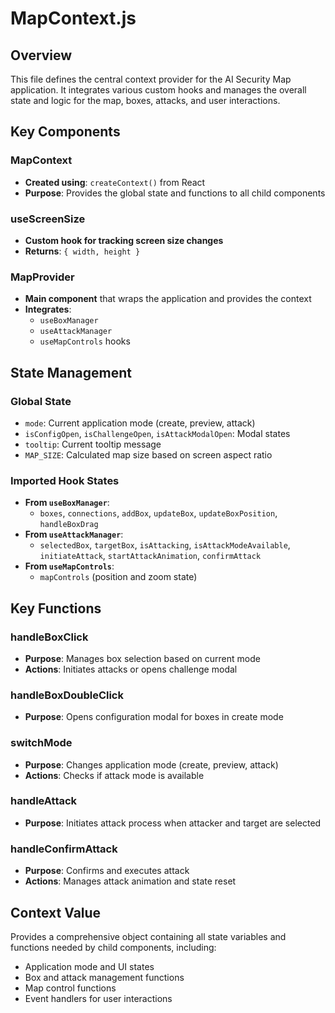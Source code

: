 # MapContext.js

## Overview
This file defines the central context provider for the AI Security Map application. It integrates various custom hooks and manages the overall state and logic for the map, boxes, attacks, and user interactions.

## Key Components

### MapContext
- **Created using**: `createContext()` from React
- **Purpose**: Provides the global state and functions to all child components

### useScreenSize
- **Custom hook for tracking screen size changes**
- **Returns**: `{ width, height }`

### MapProvider
- **Main component** that wraps the application and provides the context
- **Integrates**:
  - `useBoxManager`
  - `useAttackManager`
  - `useMapControls` hooks

## State Management

### Global State
- `mode`: Current application mode (create, preview, attack)
- `isConfigOpen`, `isChallengeOpen`, `isAttackModalOpen`: Modal states
- `tooltip`: Current tooltip message
- `MAP_SIZE`: Calculated map size based on screen aspect ratio

### Imported Hook States
- **From `useBoxManager`**: 
  - `boxes`, `connections`, `addBox`, `updateBox`, `updateBoxPosition`, `handleBoxDrag`
- **From `useAttackManager`**:
  - `selectedBox`, `targetBox`, `isAttacking`, `isAttackModeAvailable`, `initiateAttack`, `startAttackAnimation`, `confirmAttack`
- **From `useMapControls`**: 
  - `mapControls` (position and zoom state)

## Key Functions

### handleBoxClick
- **Purpose**: Manages box selection based on current mode
- **Actions**: Initiates attacks or opens challenge modal

### handleBoxDoubleClick
- **Purpose**: Opens configuration modal for boxes in create mode

### switchMode
- **Purpose**: Changes application mode (create, preview, attack)
- **Actions**: Checks if attack mode is available

### handleAttack
- **Purpose**: Initiates attack process when attacker and target are selected

### handleConfirmAttack
- **Purpose**: Confirms and executes attack
- **Actions**: Manages attack animation and state reset

## Context Value
Provides a comprehensive object containing all state variables and functions needed by child components, including:
- Application mode and UI states
- Box and attack management functions
- Map control functions
- Event handlers for user interactions

